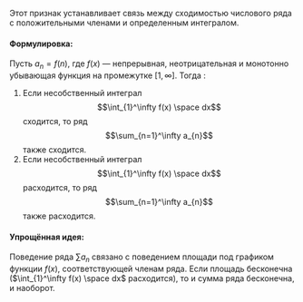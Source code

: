 Этот признак устанавливает связь между сходимостью числового ряда с положительными членами и определенным интегралом.

#### Формулировка:

Пусть $a_{n} = f(n)$, где $f(x)$ — непрерывная, неотрицательная и монотонно убывающая функция на промежутке $[1, \infty].$ Тогда $:$

1. Если несобственный интеграл
	$$\int_{1}^\infty f(x) \space dx$$
	сходится, то ряд
	$$\sum_{n=1}^\infty a_{n}$$
	также сходится.
2. Если несобственный интеграл
	$$\int_{1}^\infty f(x) \space dx$$
	расходится, то ряд
	$$\sum_{n=1}^\infty a_{n}$$
	также расходится.

#### Упрощённая идея:

Поведение ряда $\sum a_{n}$ связано с поведением площади под графиком функции $f(x)$, соответствующей членам ряда. Если площадь бесконечна ($\int_{1}^\infty f(x) \space dx$ расходится), то и сумма ряда бесконечна, и наоборот.  